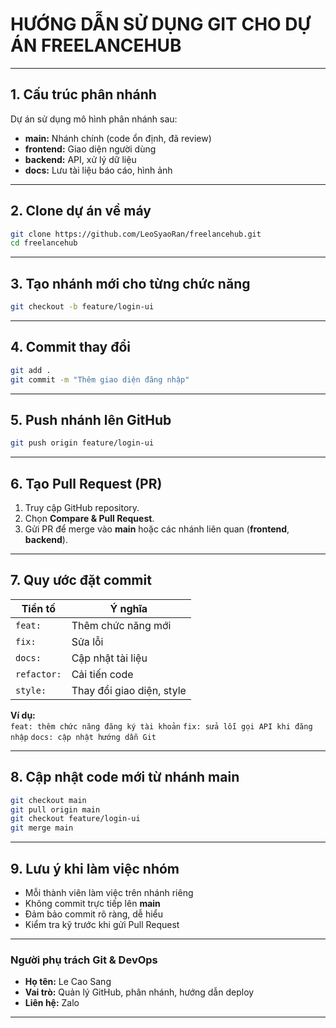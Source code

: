 # HƯỚNG DẪN SỬ DỤNG GIT CHO DỰ ÁN FREELANCEHUB

---

## 1. Cấu trúc phân nhánh

Dự án sử dụng mô hình phân nhánh sau:

- **main:** Nhánh chính (code ổn định, đã review)
- **frontend:** Giao diện người dùng
- **backend:** API, xử lý dữ liệu
- **docs:** Lưu tài liệu báo cáo, hình ảnh

---

## 2. Clone dự án về máy

```bash
git clone https://github.com/LeoSyaoRan/freelancehub.git
cd freelancehub
```

---

## 3. Tạo nhánh mới cho từng chức năng

```bash
git checkout -b feature/login-ui
```

---

## 4. Commit thay đổi

```bash
git add .
git commit -m "Thêm giao diện đăng nhập"
```

---

## 5. Push nhánh lên GitHub

```bash
git push origin feature/login-ui
```

---

## 6. Tạo Pull Request (PR)

1. Truy cập GitHub repository.
2. Chọn **Compare & Pull Request**.
3. Gửi PR để merge vào **main** hoặc các nhánh liên quan (**frontend**, **backend**).

---

## 7. Quy ước đặt commit

| Tiền tố     | Ý nghĩa                   |
| ----------- | ------------------------- |
| `feat:`     | Thêm chức năng mới        |
| `fix:`      | Sửa lỗi                   |
| `docs:`     | Cập nhật tài liệu         |
| `refactor:` | Cải tiến code             |
| `style:`    | Thay đổi giao diện, style |

**Ví dụ:**  
`feat: thêm chức năng đăng ký tài khoản`
`fix: sửa lỗi gọi API khi đăng nhập`
`docs: cập nhật hướng dẫn Git`

---

## 8. Cập nhật code mới từ nhánh main

```bash
git checkout main
git pull origin main
git checkout feature/login-ui
git merge main
```

---

## 9. Lưu ý khi làm việc nhóm

- Mỗi thành viên làm việc trên nhánh riêng
- Không commit trực tiếp lên **main**
- Đảm bảo commit rõ ràng, dễ hiểu
- Kiểm tra kỹ trước khi gửi Pull Request

---

### Người phụ trách Git & DevOps

- **Họ tên:** Le Cao Sang  
- **Vai trò:** Quản lý GitHub, phân nhánh, hướng dẫn deploy  
- **Liên hệ:** Zalo

---
